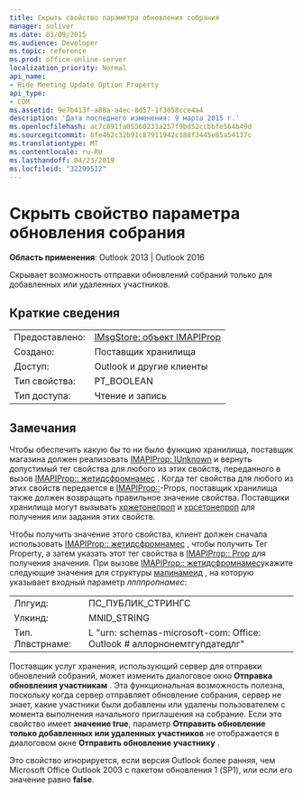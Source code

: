 ```yaml
---
title: Скрыть свойство параметра обновления собрания
manager: soliver
ms.date: 03/09/2015
ms.audience: Developer
ms.topic: reference
ms.prod: office-online-server
localization_priority: Normal
api_name:
- Hide Meeting Update Option Property
api_type:
- COM
ms.assetid: 9e7b413f-a88a-a4ec-8d57-1f3058cce4a4
description: 'Дата последнего изменения: 9 марта 2015 г.'
ms.openlocfilehash: ac7c891fa05560231a257f9bd52ccbbfe564b49d
ms.sourcegitcommit: 8fe462c32b91c87911942c188f3445e85a54137c
ms.translationtype: MT
ms.contentlocale: ru-RU
ms.lasthandoff: 04/23/2019
ms.locfileid: "32299512"
---
```

# <a name="hide-meeting-update-option-property"></a>Скрыть свойство параметра обновления собрания

  
  
**Область применения**: Outlook 2013 | Outlook 2016 
  
Скрывает возможность отправки обновлений собраний только для добавленных или удаленных участников.
  
## <a name="quick-info"></a>Краткие сведения

|||
|:-----|:-----|
|Предоставлено:  <br/> |[IMsgStore: объект IMAPIProp](imsgstoreimapiprop.md)  <br/> |
|Создано:  <br/> |Поставщик хранилища  <br/> |
|Доступ:  <br/> |Outlook и другие клиенты  <br/> |
|Тип свойства:  <br/> |PT_BOOLEAN  <br/> |
|Тип доступа:  <br/> |Чтение и запись  <br/> |
   
## <a name="remarks"></a>Замечания

Чтобы обеспечить какую бы то ни было функцию хранилища, поставщик магазина должен реализовать [IMAPIProp: IUnknown](imapipropiunknown.md) и вернуть допустимый тег свойства для любого из этих свойств, переданного в вызов [IMAPIProp:: жетидсфромнамес](imapiprop-getidsfromnames.md) . Когда тег свойства для любого из этих свойств передается в [IMAPIProp::](imapiprop-getprops.md)-Props, поставщик хранилища также должен возвращать правильное значение свойства. Поставщики хранилища могут вызывать [хржетонепроп](hrgetoneprop.md) и [хрсетонепроп](hrsetoneprop.md) для получения или задания этих свойств. 
  
Чтобы получить значение этого свойства, клиент должен сначала использовать [IMAPIProp:: жетидсфромнамес](imapiprop-getidsfromnames.md) , чтобы получить Тег Property, а затем указать этот тег свойства в [IMAPIProp:: Prop](imapiprop-getprops.md) для получения значения. При вызове [IMAPIProp:: жетидсфромнамес](imapiprop-getidsfromnames.md)укажите следующие значения для структуры [мапинамеид](mapinameid.md) , на которую указывает входный параметр _лпппропнамес_:
  
|||
|:-----|:-----|
|Лпгуид:  <br/> |ПС_ПУБЛИК_СТРИНГС  <br/> |
|Улкинд:  <br/> |MNID_STRING  <br/> |
|Тип. Лпвстрнаме:  <br/> |L "urn: schemas-microsoft-com: Office: Outlook # аллорнонемтгупдатедлг"  <br/> |
   
Поставщик услуг хранения, использующий сервер для отправки обновлений собраний, может изменить диалоговое окно **Отправка обновления участникам** . Эта функциональная возможность полезна, поскольку когда сервер отправляет обновление собрания, сервер не знает, какие участники были добавлены или удалены пользователем с момента выполнения начального приглашения на собрание. Если это свойство имеет **значение true**, параметр **Отправить обновление только добавленных или удаленных участников** не отображается в диалоговом окне **Отправить обновление участнику** . 
  
Это свойство игнорируется, если версия Outlook более ранняя, чем Microsoft Office Outlook 2003 с пакетом обновления 1 (SP1), или если его значение равно **false**.
  

